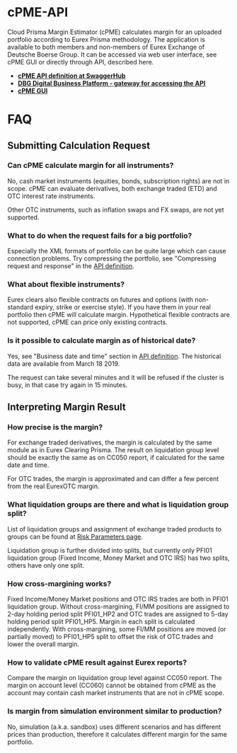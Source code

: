 # cPME-API

Cloud Prisma Margin Estimator (cPME) calculates margin for an uploaded portfolio according to Eurex Prisma methodology. The application is available to both members and non-members of Eurex Exchange of Deutsche Boerse Group. It can be accessed via web user interface, see cPME GUI or directly through API, described here.

- **[cPME API definition at SwaggerHub](https://app.swaggerhub.com/apis-docs/dbgservice/cPME/1.0)**
- **[DBG Digital Business Platform - gateway for accessing the API](https://console.developer.deutsche-boerse.com/)**
- **[cPME GUI](https://eurexmargins.prod.dbgservice.com)**

# FAQ

## Submitting Calculation Request

### Can cPME calculate margin for all instruments?

No, cash market instruments (equities, bonds, subscription rights) are not in scope. cPME can evaluate derivatives, both exchange traded (ETD) and OTC interest rate instruments.

Other OTC instruments, such as inflation swaps and FX swaps, are not yet supported.

### What to do when the request fails for a big portfolio?

Especially the XML formats of portfolio can be quite large which can cause connection problems. Try compressing the portfolio, see "Compressing request and response" in the [API definition](https://app.swaggerhub.com/apis-docs/dbgservice/cPME/1.0).

### What about flexible instruments?

Eurex clears also flexible contracts on futures and options (with non-standard expiry, strike or exercise style). If you have them in your real portfolio then cPME will calculate margin.
Hypothetical flexible contracts are not supported, cPME can price only existing contracts.

### Is it possible to calculate margin as of historical date?

Yes, see "Business date and time" section in [API definition](https://app.swaggerhub.com/apis-docs/dbgservice/cPME/1.0). The historical data are available from March 18 2019.

The request can take several minutes and it will be refused if the cluster is busy, in that case try again in 15 minutes.

## Interpreting Margin Result

### How precise is the margin?

For exchange traded derivatives, the margin is calculated by the same module as in Eurex Clearing Prisma. The result on liquidation group level should be exactly the same as on CC050 report, if calculated for the same date and time.

For OTC trades, the margin is approximated and can differ a few percent from the real EurexOTC margin.

### What liquidation groups are there and what is liquidation group split?

List of liquidation groups and assignment of exchange traded products to groups can be found at [Risk Parameters page](https://www.eurexclearing.com/clearing-en/risk-management/risk-parameters).

Liquidation group is further divided into splits, but currently only PFI01 liquidation group (Fixed Income, Money Market and OTC IRS) has two splits, others have only one split.

### How cross-margining works?

Fixed Income/Money Market positions and OTC IRS trades are both in PFI01 liquidation group. Without cross-margining, FI/MM positions are assigned to 2-day holding period split PFI01_HP2 and OTC trades are assigned to 5-day holding period split PFI01_HP5. Margin in each split is calculated independently. With cross-margining, some FI/MM positions are moved (or partially moved) to PFI01_HP5 split to offset the risk of OTC trades and lower the overall margin.

### How to validate cPME result against Eurex reports?

Compare the margin on liquidation group level against CC050 report. The margin on account level (CC060) cannot be obtained from cPME as the account may contain cash market instruments that are not in cPME scope.

### Is margin from simulation environment similar to production?

No, simulation (a.k.a. sandbox) uses different scenarios and has different prices than production, therefore it calculates different margin for the same portfolio.


